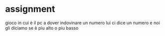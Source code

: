 # assignment

gioco in cui è il pc a dover indovinare un numero
lui ci dice un numero e noi gli diciamo se è piu alto o piu basso
